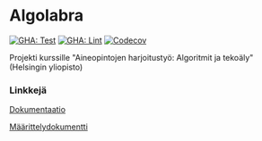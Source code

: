 # Algolabra

[![GHA: Test](https://github.com/jokijen/algolabra/actions/workflows/test.yml/badge.svg)](https://github.com/jokijen/algolabra/actions)
[![GHA: Lint](https://github.com/jokijen/algolabra/actions/workflows/lint.yml/badge.svg)](https://github.com/jokijen/algolabra/actions)
[![Codecov](https://codecov.io/gh/jokijen/algolabra/graph/badge.svg?token=2GTNJF0H46)](https://codecov.io/gh/jokijen/algolabra)

Projekti kurssille "Aineopintojen harjoitustyö: Algoritmit ja tekoäly" (Helsingin yliopisto)

### Linkkejä

[Dokumentaatio](./documents)

[Määrittelydokumentti](./documents/Maarittelydokumentti.md)
